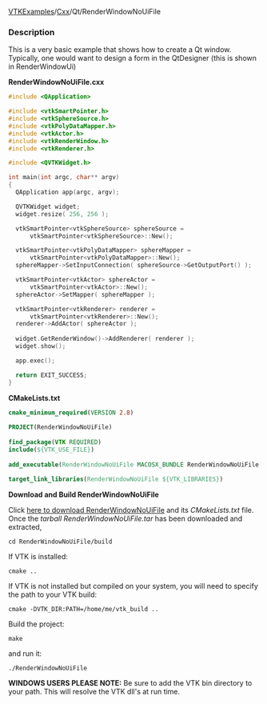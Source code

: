 [VTKExamples](/index/)/[Cxx](/Cxx)/Qt/RenderWindowNoUiFile

### Description

This is a very basic example that shows how to create a Qt window. Typically, one would want to design a form in the QtDesigner (this is shown in RenderWindowUi)

**RenderWindowNoUiFile.cxx**
```c++
#include <QApplication>

#include <vtkSmartPointer.h>
#include <vtkSphereSource.h>
#include <vtkPolyDataMapper.h>
#include <vtkActor.h>
#include <vtkRenderWindow.h>
#include <vtkRenderer.h>

#include <QVTKWidget.h>

int main(int argc, char** argv)
{
  QApplication app(argc, argv);

  QVTKWidget widget;
  widget.resize( 256, 256 );

  vtkSmartPointer<vtkSphereSource> sphereSource =
      vtkSmartPointer<vtkSphereSource>::New();

  vtkSmartPointer<vtkPolyDataMapper> sphereMapper =
      vtkSmartPointer<vtkPolyDataMapper>::New();
  sphereMapper->SetInputConnection( sphereSource->GetOutputPort() );

  vtkSmartPointer<vtkActor> sphereActor =
      vtkSmartPointer<vtkActor>::New();
  sphereActor->SetMapper( sphereMapper );

  vtkSmartPointer<vtkRenderer> renderer =
      vtkSmartPointer<vtkRenderer>::New();
  renderer->AddActor( sphereActor );
 
  widget.GetRenderWindow()->AddRenderer( renderer );
  widget.show();

  app.exec();

  return EXIT_SUCCESS;
}
```
**CMakeLists.txt**
```cmake
cmake_minimum_required(VERSION 2.8)
 
PROJECT(RenderWindowNoUiFile)
 
find_package(VTK REQUIRED)
include(${VTK_USE_FILE})
 
add_executable(RenderWindowNoUiFile MACOSX_BUNDLE RenderWindowNoUiFile.cxx)
 
target_link_libraries(RenderWindowNoUiFile ${VTK_LIBRARIES})
```

**Download and Build RenderWindowNoUiFile**

Click [here to download RenderWindowNoUiFile](https://github.com/lorensen/VTKWikiExamplesTarballs/raw/master/RenderWindowNoUiFile.tar) and its *CMakeLists.txt* file.
Once the *tarball RenderWindowNoUiFile.tar* has been downloaded and extracted,
```
cd RenderWindowNoUiFile/build 
```
If VTK is installed:
```
cmake ..
```
If VTK is not installed but compiled on your system, you will need to specify the path to your VTK build:
```
cmake -DVTK_DIR:PATH=/home/me/vtk_build ..
```
Build the project:
```
make
```
and run it:
```
./RenderWindowNoUiFile
```
**WINDOWS USERS PLEASE NOTE:** Be sure to add the VTK bin directory to your path. This will resolve the VTK dll's at run time.

